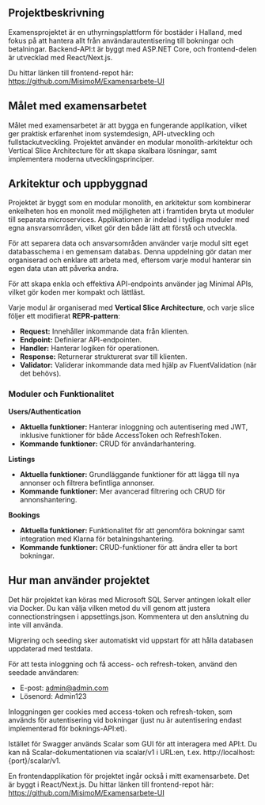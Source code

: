 ## Projektbeskrivning

Examensprojektet är en uthyrningsplattform för bostäder i Halland, med fokus på att hantera allt från användarautentisering till bokningar och betalningar.
Backend-API:t är byggt med ASP.NET Core, och frontend-delen är utvecklad med React/Next.js.

Du hittar länken till frontend-repot här: https://github.com/MisimoM/Examensarbete-UI

## Målet med examensarbetet
Målet med examensarbetet är att bygga en fungerande applikation, vilket ger praktisk erfarenhet inom systemdesign, API-utveckling och fullstackutveckling.
Projektet använder en modular monolith-arkitektur och Vertical Slice Architecture för att skapa skalbara lösningar, samt implementera moderna utvecklingsprinciper.

## Arkitektur och uppbyggnad
Projektet är byggt som en modular monolith, en arkitektur som kombinerar enkelheten hos en monolit med möjligheten att i framtiden bryta ut moduler till separata microservices.
Applikationen är indelad i tydliga moduler med egna ansvarsområden, vilket gör den både lätt att förstå och utveckla.

För att separera data och ansvarsområden använder varje modul sitt eget databasschema i en gemensam databas.
Denna uppdelning gör datan mer organiserad och enklare att arbeta med, eftersom varje modul hanterar sin egen data utan att påverka andra.

För att skapa enkla och effektiva API-endpoints använder jag Minimal APIs, vilket gör koden mer kompakt och lättläst.

Varje modul är organiserad med **Vertical Slice Architecture**, och varje slice följer ett modifierat **REPR-pattern**:
- **Request:** Innehåller inkommande data från klienten.
- **Endpoint:** Definierar API-endpointen.
- **Handler:** Hanterar logiken för operationen.
- **Response:** Returnerar strukturerat svar till klienten.
- **Validator:** Validerar inkommande data med hjälp av FluentValidation (när det behövs).

### Moduler och Funktionalitet
**Users/Authentication**
- **Aktuella funktioner:** Hanterar inloggning och autentisering med JWT, inklusive funktioner för både AccessToken och RefreshToken.
- **Kommande funktioner:** CRUD för användarhantering.

**Listings**
- **Aktuella funktioner:** Grundläggande funktioner för att lägga till nya annonser och filtrera befintliga annonser.
- **Kommande funktioner:** Mer avancerad filtrering och CRUD för annonshantering.

**Bookings**
- **Aktuella funktioner:** Funktionalitet för att genomföra bokningar samt integration med Klarna för betalningshantering.
- **Kommande funktioner:** CRUD-funktioner för att ändra eller ta bort bokningar.

## Hur man använder projektet
Det här projektet kan köras med Microsoft SQL Server antingen lokalt eller via Docker. Du kan välja vilken metod du vill genom att justera connectionstringsen i appsettings.json.
Kommentera ut den anslutning du inte vill använda.

Migrering och seeding sker automatiskt vid uppstart för att hålla databasen uppdaterad med testdata.

För att testa inloggning och få access- och refresh-token, använd den seedade användaren:
- E-post: admin@admin.com
- Lösenord: Admin123

Inloggningen ger cookies med access-token och refresh-token, som används för autentisering vid bokningar (just nu är autentisering endast implementerad för boknings-API:et).

Istället för Swagger används Scalar som GUI för att interagera med API:t. Du kan nå Scalar-dokumentationen via scalar/v1 i URL:en, t.ex. http://localhost:{port}/scalar/v1.

En frontendapplikation för projektet ingår också i mitt examensarbete. Det är byggt i React/Next.js. Du hittar länken till frontend-repot här: https://github.com/MisimoM/Examensarbete-UI
